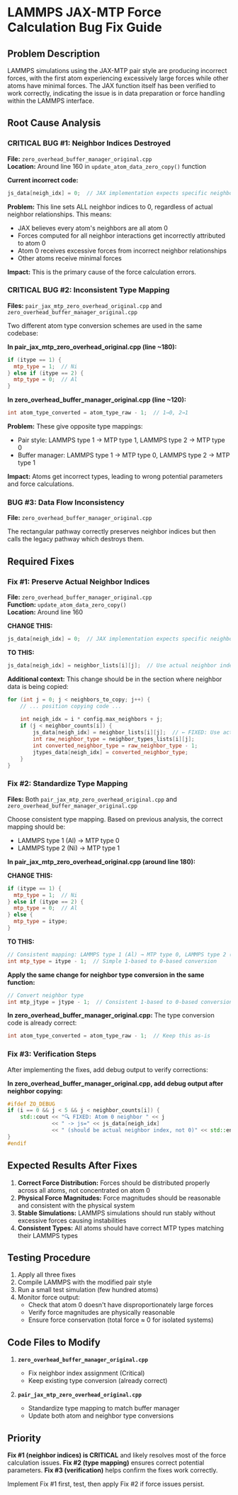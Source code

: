 # LAMMPS JAX-MTP Force Calculation Bug Fix Guide

## Problem Description

LAMMPS simulations using the JAX-MTP pair style are producing incorrect forces, with the first atom experiencing excessively large forces while other atoms have minimal forces. The JAX function itself has been verified to work correctly, indicating the issue is in data preparation or force handling within the LAMMPS interface.

## Root Cause Analysis

### **CRITICAL BUG #1: Neighbor Indices Destroyed**
**File:** `zero_overhead_buffer_manager_original.cpp`  
**Location:** Around line 160 in `update_atom_data_zero_copy()` function

**Current incorrect code:**
```cpp
js_data[neigh_idx] = 0;  // JAX implementation expects specific neighbor indexing
```

**Problem:** This line sets ALL neighbor indices to 0, regardless of actual neighbor relationships. This means:
- JAX believes every atom's neighbors are all atom 0
- Forces computed for all neighbor interactions get incorrectly attributed to atom 0
- Atom 0 receives excessive forces from incorrect neighbor relationships
- Other atoms receive minimal forces

**Impact:** This is the primary cause of the force calculation errors.

### **CRITICAL BUG #2: Inconsistent Type Mapping**
**Files:** `pair_jax_mtp_zero_overhead_original.cpp` and `zero_overhead_buffer_manager_original.cpp`

Two different atom type conversion schemes are used in the same codebase:

**In pair_jax_mtp_zero_overhead_original.cpp (line ~180):**
```cpp
if (itype == 1) {
  mtp_type = 1;  // Ni
} else if (itype == 2) {
  mtp_type = 0;  // Al
}
```

**In zero_overhead_buffer_manager_original.cpp (line ~120):**
```cpp
int atom_type_converted = atom_type_raw - 1;  // 1→0, 2→1
```

**Problem:** These give opposite type mappings:
- Pair style: LAMMPS type 1 → MTP type 1, LAMMPS type 2 → MTP type 0
- Buffer manager: LAMMPS type 1 → MTP type 0, LAMMPS type 2 → MTP type 1

**Impact:** Atoms get incorrect types, leading to wrong potential parameters and force calculations.

### **BUG #3: Data Flow Inconsistency**
**File:** `zero_overhead_buffer_manager_original.cpp`

The rectangular pathway correctly preserves neighbor indices but then calls the legacy pathway which destroys them.

## Required Fixes

### **Fix #1: Preserve Actual Neighbor Indices**
**File:** `zero_overhead_buffer_manager_original.cpp`  
**Function:** `update_atom_data_zero_copy()`  
**Location:** Around line 160

**CHANGE THIS:**
```cpp
js_data[neigh_idx] = 0;  // JAX implementation expects specific neighbor indexing
```

**TO THIS:**
```cpp
js_data[neigh_idx] = neighbor_lists[i][j];  // Use actual neighbor index from LAMMPS
```

**Additional context:** This change should be in the section where neighbor data is being copied:
```cpp
for (int j = 0; j < neighbors_to_copy; j++) {
    // ... position copying code ...
    
    int neigh_idx = i * config.max_neighbors + j;
    if (j < neighbor_counts[i]) {
        js_data[neigh_idx] = neighbor_lists[i][j];  // ← FIXED: Use actual neighbor index
        int raw_neighbor_type = neighbor_types_lists[i][j];
        int converted_neighbor_type = raw_neighbor_type - 1;
        jtypes_data[neigh_idx] = converted_neighbor_type;
    }
}
```

### **Fix #2: Standardize Type Mapping**
**Files:** Both `pair_jax_mtp_zero_overhead_original.cpp` and `zero_overhead_buffer_manager_original.cpp`

Choose consistent type mapping. Based on previous analysis, the correct mapping should be:
- LAMMPS type 1 (Al) → MTP type 0  
- LAMMPS type 2 (Ni) → MTP type 1

**In pair_jax_mtp_zero_overhead_original.cpp (around line 180):**

**CHANGE THIS:**
```cpp
if (itype == 1) {
  mtp_type = 1;  // Ni
} else if (itype == 2) {
  mtp_type = 0;  // Al
} else {
  mtp_type = itype;
}
```

**TO THIS:**
```cpp
// Consistent mapping: LAMMPS type 1 (Al) → MTP type 0, LAMMPS type 2 (Ni) → MTP type 1
int mtp_type = itype - 1;  // Simple 1-based to 0-based conversion
```

**Apply the same change for neighbor type conversion in the same function:**
```cpp
// Convert neighbor type
int mtp_jtype = jtype - 1;  // Consistent 1-based to 0-based conversion
```

**In zero_overhead_buffer_manager_original.cpp:**
The type conversion code is already correct:
```cpp
int atom_type_converted = atom_type_raw - 1;  // Keep this as-is
```

### **Fix #3: Verification Steps**

After implementing the fixes, add debug output to verify corrections:

**In zero_overhead_buffer_manager_original.cpp, add debug output after neighbor copying:**
```cpp
#ifdef ZO_DEBUG
if (i == 0 && j < 5 && j < neighbor_counts[i]) {
    std::cout << "🔍 FIXED: Atom 0 neighbor " << j 
              << " -> js=" << js_data[neigh_idx] 
              << " (should be actual neighbor index, not 0)" << std::endl;
}
#endif
```

## Expected Results After Fixes

1. **Correct Force Distribution:** Forces should be distributed properly across all atoms, not concentrated on atom 0
2. **Physical Force Magnitudes:** Force magnitudes should be reasonable and consistent with the physical system
3. **Stable Simulations:** LAMMPS simulations should run stably without excessive forces causing instabilities
4. **Consistent Types:** All atoms should have correct MTP types matching their LAMMPS types

## Testing Procedure

1. Apply all three fixes
2. Compile LAMMPS with the modified pair style
3. Run a small test simulation (few hundred atoms)
4. Monitor force output:
   - Check that atom 0 doesn't have disproportionately large forces
   - Verify force magnitudes are physically reasonable
   - Ensure force conservation (total force ≈ 0 for isolated systems)

## Code Files to Modify

1. **`zero_overhead_buffer_manager_original.cpp`**
   - Fix neighbor index assignment (Critical)
   - Keep existing type conversion (already correct)

2. **`pair_jax_mtp_zero_overhead_original.cpp`**
   - Standardize type mapping to match buffer manager
   - Update both atom and neighbor type conversions

## Priority

**Fix #1 (neighbor indices) is CRITICAL** and likely resolves most of the force calculation issues. **Fix #2 (type mapping)** ensures correct potential parameters. **Fix #3 (verification)** helps confirm the fixes work correctly.

Implement Fix #1 first, test, then apply Fix #2 if force issues persist.
